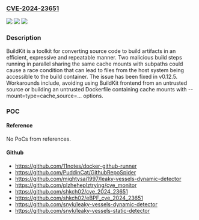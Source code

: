 ### [CVE-2024-23651](https://cve.mitre.org/cgi-bin/cvename.cgi?name=CVE-2024-23651)
![](https://img.shields.io/static/v1?label=Product&message=buildkit&color=blue)
![](https://img.shields.io/static/v1?label=Version&message=%3C%200.12.5%20&color=brightgreen)
![](https://img.shields.io/static/v1?label=Vulnerability&message=CWE-362%3A%20Concurrent%20Execution%20using%20Shared%20Resource%20with%20Improper%20Synchronization%20('Race%20Condition')&color=brightgreen)

### Description

BuildKit is a toolkit for converting source code to build artifacts in an efficient, expressive and repeatable manner. Two malicious build steps running in parallel sharing the same cache mounts with subpaths could cause a race condition that can lead to files from the host system being accessible to the build container. The issue has been fixed in v0.12.5. Workarounds include, avoiding using BuildKit frontend from an untrusted source or building an untrusted Dockerfile containing cache mounts with --mount=type=cache,source=... options.

### POC

#### Reference
No PoCs from references.

#### Github
- https://github.com/11notes/docker-github-runner
- https://github.com/PuddinCat/GithubRepoSpider
- https://github.com/mightysai1997/leaky-vessels-dynamic-detector
- https://github.com/plzheheplztrying/cve_monitor
- https://github.com/shkch02/cve_2024_23651
- https://github.com/shkch02/eBPF_cve_2024_23651
- https://github.com/snyk/leaky-vessels-dynamic-detector
- https://github.com/snyk/leaky-vessels-static-detector


